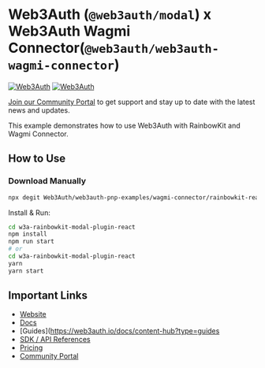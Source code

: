 # Web3Auth (`@web3auth/modal`) x Web3Auth Wagmi Connector(`@web3auth/web3auth-wagmi-connector`)

[![Web3Auth](https://img.shields.io/badge/Web3Auth-SDK-blue)](https://web3auth.io/docs/sdk/pnp/web/wagmi-connector)
[![Web3Auth](https://img.shields.io/badge/Web3Auth-Community-cyan)](https://community.web3auth.io)

[Join our Community Portal](https://community.web3auth.io/) to get support and stay up to date with the latest news and updates.

This example demonstrates how to use Web3Auth with RainbowKit and Wagmi Connector.

## How to Use

### Download Manually

```bash
npx degit Web3Auth/web3auth-pnp-examples/wagmi-connector/rainbowkit-react-modal-with-plugin-example w3a-rainbowkit-modal-plugin-react
```

Install & Run:

```bash
cd w3a-rainbowkit-modal-plugin-react
npm install
npm run start
# or
cd w3a-rainbowkit-modal-plugin-react
yarn
yarn start
```

## Important Links

- [Website](https://web3auth.io)
- [Docs](https://web3auth.io/docs)
- [Guides](https://web3auth.io/docs/content-hub?type=guides
- [SDK / API References](https://web3auth.io/docs/sdk)
- [Pricing](https://web3auth.io/pricing.html)
- [Community Portal](https://community.web3auth.io)
